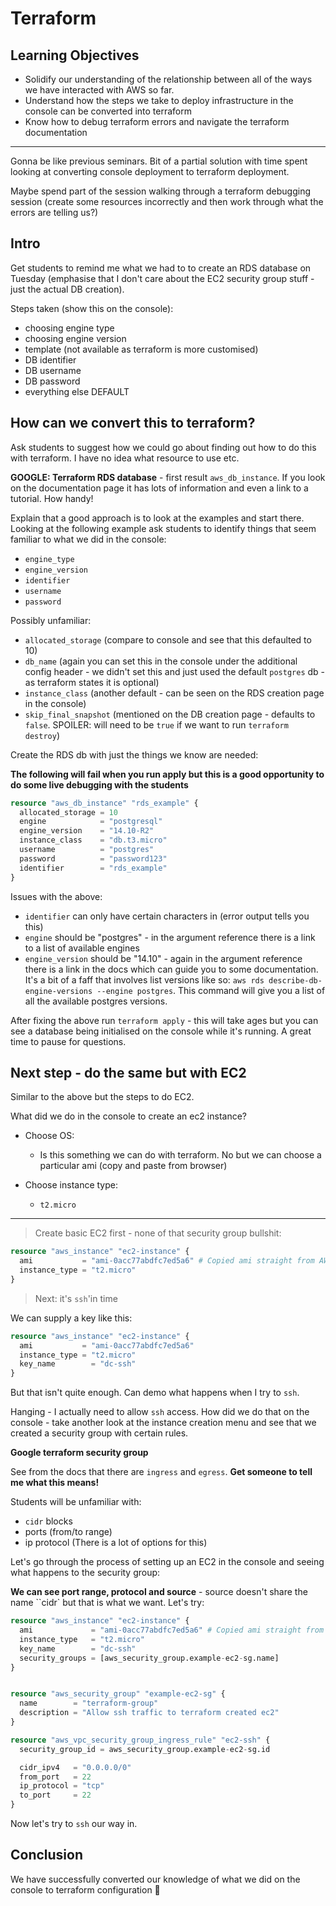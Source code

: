 # Terraform

## Learning Objectives

- Solidify our understanding of the relationship between all of the ways we have interacted with AWS so far.
- Understand how the steps we take to deploy infrastructure in the console can be converted into terraform
- Know how to debug terraform errors and navigate the terraform documentation

---

Gonna be like previous seminars. Bit of a partial solution with time spent looking at converting console deployment to terraform deployment.

Maybe spend part of the session walking through a terraform debugging session (create some resources incorrectly and then work through what the errors are telling us?)

## Intro

Get students to remind me what we had to to create an RDS database on Tuesday (emphasise that I don't care about the EC2 security group stuff - just the actual DB creation).

Steps taken (show this on the console):

- choosing engine type
- choosing engine version
- template (not available as terraform is more customised)
- DB identifier
- DB username
- DB password
- everything else DEFAULT

## How can we convert this to terraform?

Ask students to suggest how we could go about finding out how to do this with terraform. I have no idea what resource to use etc.

**GOOGLE: Terraform RDS database** - first result `aws_db_instance`. If you look on the documentation page it has lots of information and even a link to a tutorial. How handy!

Explain that a good approach is to look at the examples and start there.
Looking at the following example ask students to identify things that seem familiar to what we did in the console:

- `engine_type`
- `engine_version`
- `identifier`
- `username`
- `password`

Possibly unfamiliar:

- `allocated_storage` (compare to console and see that this defaulted to 10)
- `db_name` (again you can set this in the console under the additional config header - we didn't set this and just used the default `postgres` db - as terraform states it is optional)
- `instance_class` (another default - can be seen on the RDS creation page in the console)
- `skip_final_snapshot` (mentioned on the DB creation page - defaults to `false`. SPOILER: will need to be `true` if we want to run `terraform destroy`)

Create the RDS db with just the things we know are needed:

**The following will fail when you run apply but this is a good opportunity to do some live debugging with the students**

```tf
resource "aws_db_instance" "rds_example" {
  allocated_storage = 10
  engine            = "postgresql"
  engine_version    = "14.10-R2"
  instance_class    = "db.t3.micro"
  username          = "postgres"
  password          = "password123"
  identifier        = "rds_example"
}
```

Issues with the above:

- `identifier` can only have certain characters in (error output tells you this)
- `engine` should be "postgres" - in the argument reference there is a link to a list of available engines
- `engine_version` should be "14.10" - again in the argument reference there is a link in the docs which can guide you to some documentation. It's a bit of a faff that involves list versions like so: `aws rds describe-db-engine-versions --engine postgres`. This command will give you a list of all the available postgres versions.

After fixing the above run `terraform apply` - this will take ages but you can see a database being initialised on the console while it's running. A great time to pause for questions.

## Next step - do the same but with EC2

Similar to the above but the steps to do EC2.

What did we do in the console to create an ec2 instance?

- Choose OS:

  - Is this something we can do with terraform. No but we can choose a particular ami (copy and paste from browser)

- Choose instance type:

  - `t2.micro`

---

> Create basic EC2 first - none of that security group bullshit:

```tf
resource "aws_instance" "ec2-instance" {
  ami           = "ami-0acc77abdfc7ed5a6" # Copied ami straight from AWS console
  instance_type = "t2.micro"
}
```

> Next: it's `ssh`'in time

We can supply a key like this:

```tf
resource "aws_instance" "ec2-instance" {
  ami           = "ami-0acc77abdfc7ed5a6"
  instance_type = "t2.micro"
  key_name        = "dc-ssh"
}
```

But that isn't quite enough. Can demo what happens when I try to `ssh`.

Hanging - I actually need to allow `ssh` access. How did we do that on the console - take another look at the instance creation menu and see that we created a security group with certain rules.

**Google terraform security group**

See from the docs that there are `ingress` and `egress`. **Get someone to tell me what this means!**

Students will be unfamiliar with:

- `cidr` blocks
- ports (from/to range)
- ip protocol (There is a lot of options for this)

Let's go through the process of setting up an EC2 in the console and seeing what happens to the security group:

**We can see port range, protocol and source** - source doesn't share the name ``cidr` but that is what we want. Let's try:

```tf
resource "aws_instance" "ec2-instance" {
  ami             = "ami-0acc77abdfc7ed5a6" # Copied ami straight from AWS console
  instance_type   = "t2.micro"
  key_name        = "dc-ssh"
  security_groups = [aws_security_group.example-ec2-sg.name]
}


resource "aws_security_group" "example-ec2-sg" {
  name        = "terraform-group"
  description = "Allow ssh traffic to terraform created ec2"
}

resource "aws_vpc_security_group_ingress_rule" "ec2-ssh" {
  security_group_id = aws_security_group.example-ec2-sg.id

  cidr_ipv4   = "0.0.0.0/0"
  from_port   = 22
  ip_protocol = "tcp"
  to_port     = 22
}
```

Now let's try to `ssh` our way in.

## Conclusion

We have successfully converted our knowledge of what we did on the console to terraform configuration 🎉
